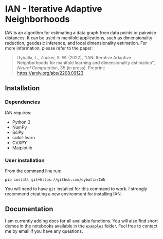# IAN - Iterative Adaptive Neighborhoods

IAN is an algorithm for estimating a data graph from data points or pairwise distances. It can be used in manifold applications, such as dimensionality reduction, geodesic inference, and local dimensionality estimation. For more information, please refer to the paper:

> Dyballa, L., Zucker, S. W. (2022), "IAN: Iterative Adaptive Neighborhoods for manifold learning and dimensionality estimation", _Neural Computation_, 35 (in press). Preprint: https://arxiv.org/abs/2208.09123

## Installation

### Dependencies
IAN requires:
- Python 3
- NumPy
- SciPy
- scikit-learn
- CVXPY
- Matplotlib

### User installation


From the command line run:

```
pip install git+https://github.com/dyballa/IAN
```

You will need to have `git` installed for this command to work. I strongly recommend creating a new environment for installing IAN.

## Documentation

I am currently adding docs for all available functions. You will also find short demos in the notebooks available in the [`examples`](/examples) folder. Feel free to contact me by email if you have any questions.